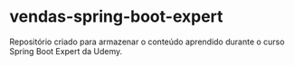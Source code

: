 # vendas-spring-boot-expert
Repositório criado para armazenar o conteúdo aprendido durante o curso Spring Boot Expert da Udemy.
